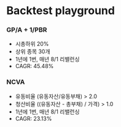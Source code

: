# Backtest playground

### GP/A + 1/PBR 
- 시총하위 20%
- 상위 종목 30개 
- 1년에 1번, 매년 8/1 리밸런싱
- CAGR: 45.48%

### NCVA
- 유동비율 (유동자산/유동부채) > 2.0
- 청산비율 ((유동자산 - 총부채) / 가격) > 1.0
- 1년에 1번, 매년 8/1 리밸런싱
- CAGR: 23.13%
